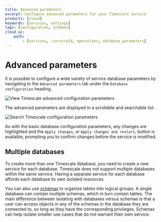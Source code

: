 ```yaml
---
title: Advanced parameters
excerpt: Configure advanced parameters for your Timescale service
products: [cloud]
keywords: [services, settings]
tags: [configuration, schemas]
cloud_ui:
    path:
        - [services, :serviceId, operations, database_parameters]
---
```


# Advanced parameters

It is possible to configure a wide variety of service database parameters by
navigating to the `Advanced parameters` tab under the `Database
configuration` heading.

<img class="main-content__illustration"
width={1375} height={944}
src="https://assets.timescale.com/docs/images/tsc-settings-advanced.webp"
alt="View Timescale advanced configuration parameters"/>

The advanced parameters are displayed in a scrollable and searchable list:

<img class="main-content__illustration"
width={1375} height={944}
src="https://assets.timescale.com/docs/images/tsc-settings-search.webp"
alt="Search Timescale configuration parameters"/>

As with the basic database configuration parameters, any changes are highlighted
and the `Apply changes`, or `Apply changes and restart`, button is available,
prompting you to confirm changes before the service is modified.

## Multiple databases

To create more than one Timescale database, you need to create a new
service for each database. Timescale does not support multiple
databases within the same service. Having a separate service for each database
affords each database its own isolated resources.

You can also use [schemas][schemas] to organize tables into logical groups. A
single database can contain multiple schemas, which in turn contain tables. The
main difference between isolating with databases versus schemas is that a user
can access objects in any of the schemas in the database they are connected to,
so long as they have the corresponding privileges. Schemas can help isolate
smaller use cases that do not warrant their own service.

[schemas]: /use-timescale/:currentVersion:/schema-management/
